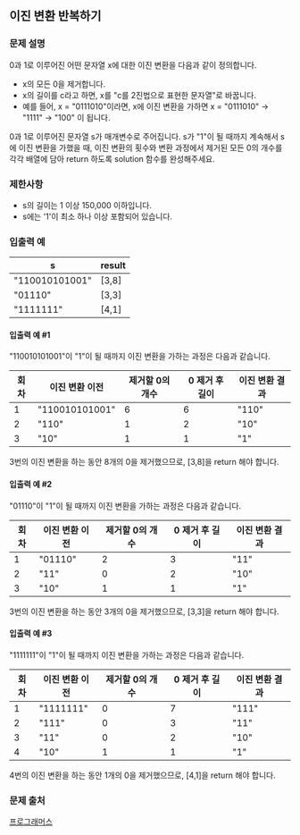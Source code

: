## 이진 변환 반복하기
### 문제 설명
0과 1로 이루어진 어떤 문자열 x에 대한 이진 변환을 다음과 같이 정의합니다.

- x의 모든 0을 제거합니다.
- x의 길이를 c라고 하면, x를 "c를 2진법으로 표현한 문자열"로 바꿉니다.
- 예를 들어, x = "0111010"이라면, x에 이진 변환을 가하면 x = "0111010" -> "1111" -> "100" 이 됩니다.

0과 1로 이루어진 문자열 s가 매개변수로 주어집니다. s가 "1"이 될 때까지 계속해서 s에 이진 변환을 가했을 때, 이진 변환의 횟수와 변환 과정에서 제거된 모든 0의 개수를 각각 배열에 담아 return 하도록 solution 함수를 완성해주세요.

### 제한사항
- s의 길이는 1 이상 150,000 이하입니다.
- s에는 '1'이 최소 하나 이상 포함되어 있습니다.

### 입출력 예
|s|	result|
|---|---|
|"110010101001"|	[3,8]|
|"01110"|	[3,3]|
|"1111111"|	[4,1]|


#### 입출력 예 #1
"110010101001"이 "1"이 될 때까지 이진 변환을 가하는 과정은 다음과 같습니다.

|회차|	이진 변환 이전|	제거할 0의 개수|	0 제거 후 길이|	이진 변환 결과|
|---|---|---|---|---|
|1|	"110010101001"|	6|	6|	"110"|
|2	|"110"	|1	|2	|"10"|
|3|	"10"|	1|	1|	"1"|

3번의 이진 변환을 하는 동안 8개의 0을 제거했으므로, [3,8]을 return 해야 합니다.
#### 입출력 예 #2
"01110"이 "1"이 될 때까지 이진 변환을 가하는 과정은 다음과 같습니다.

|회차|	이진 변환 이전|	제거할 0의 개수|	0 제거 후 길이|	이진 변환 결과|
|---|---|---|---|---|
|1|	"01110"|	2|	3|	"11"|
|2|	"11"|	0|	2|	"10"|
|3|	"10"|	1|	1|	"1"|
3번의 이진 변환을 하는 동안 3개의 0을 제거했으므로, [3,3]을 return 해야 합니다.

#### 입출력 예 #3
"1111111"이 "1"이 될 때까지 이진 변환을 가하는 과정은 다음과 같습니다.

|회차|	이진 변환 이전|	제거할 0의 개수|	0 제거 후 길이|	이진 변환 결과|
|---|---|---|---|---|
|1|	"1111111"|	0|	7|	"111"|
|2|	"111"|	0|	3|	"11"|
|3|	"11"|	0|	2|	"10"|
|4|	"10"|	1|	1|	"1"|
4번의 이진 변환을 하는 동안 1개의 0을 제거했으므로, [4,1]을 return 해야 합니다.

### 문제 출처
[프로그래머스](https://programmers.co.kr/learn/courses/30/lessons/70129)